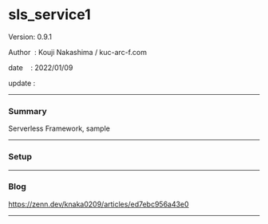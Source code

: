﻿# sls_service1

 Version: 0.9.1

 Author  : Kouji Nakashima / kuc-arc-f.com

 date    : 2022/01/09 

 update  :

***
### Summary

Serverless Framework, sample

***
### Setup


***
### Blog

https://zenn.dev/knaka0209/articles/ed7ebc956a43e0

***

